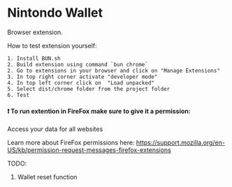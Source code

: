 # Nintondo Wallet

Browser extension.

How to test extension yourself:

    1. Install BUN.sh
    2. Build extension using command `bun chrome`
    2. Go to extensions in your browser and click on "Manage Extensions"
    3. In top right corner activate "developer mode"
    4. In top left corner click on  "Load unpacked"
    5. Select dist/chrome folder from the project folder
    6. Test


#### :heavy_exclamation_mark: To run extention in FireFox make sure to give it a permission:

Access your data for all websites

Learn more about FireFox permissions here: https://support.mozilla.org/en-US/kb/permission-request-messages-firefox-extensions


TODO: 
1. Wallet reset function
